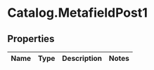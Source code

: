 # Catalog.MetafieldPost1

## Properties
Name | Type | Description | Notes
------------ | ------------- | ------------- | -------------
